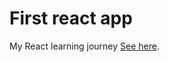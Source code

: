 # First react app

My React learning journey [See here](https://react-learning-journey.vercel.app/).


